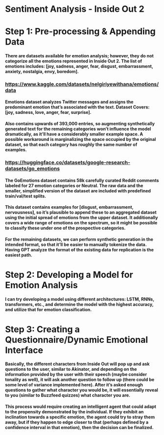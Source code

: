# Sentiment Analysis - Inside Out 2

# Step 1: Pre-processing & Appending Data 

#### There are datasets available for emotion analysis; however, they do not categorize all the emotions represented in Inside Out 2. The list of emotions includes: [joy, sadness, anger, fear, disgust, embarrassment, anxiety, nostalgia, envy, boredom]. 

### https://www.kaggle.com/datasets/nelgiriyewithana/emotions/data 

#### Emotions dataset analyzes Twitter messages and assigns the predominant emotion that’s associated with the text. Dataset Covers: [joy, sadness, love, anger, fear, surprise]. 

#### Also contains upwards of 393,000 entries, so augmenting synthetically generated text for the remaining categories won’t influence the model dramatically, as it’ll have a considerably smaller example space. A possible workaround is marginalizing the space occupied by the original dataset, so that each category has roughly the same number of examples. 

### https://huggingface.co/datasets/google-research-datasets/go_emotions 

#### The GoEmotions dataset contains 58k carefully curated Reddit comments labeled for 27 emotion categories or Neutral. The raw data and the smaller, simplified version of the dataset are included with predefined train/val/test splits. 

#### This dataset contains examples for [disgust, embarrassment, nervousness], so it’s plausible to append these to an aggregated dataset using the initial spread of emotions from the upper dataset. It additionally covers a wide range of emotions on the spectrum, so it might be possible to classify these under one of the prospective categories. 

#### For the remaining datasets, we can perform synthetic generation in the intended format, so that it’ll be easier to manually tokenize the data. Having GPT analyze the format of the existing data for replication is the easiest path. 

# Step 2: Developing a Model for Emotion Analysis 

#### I can try developing a model using different architectures: LSTM, RNNs, transformers, etc., and determine the model with the highest accuracy, and utilize that for emotion classification. 

# Step 3: Creating a Questionnaire/Dynamic Emotional Interface 

#### Basically, the different characters from Inside Out will pop up and ask questions to the user, similar to Akinator, and depending on the information provided by the user with their speech (maybe consider tonality as well), it will ask another question to follow up (there could be some level of variance implemented here). After it’s asked enough questions to gather what character you would be, it will essentially reveal to you (similar to Buzzfeed quizzes) what character you are. 

#### This process would require creating an intelligent agent that could adapt to the propensity demonstrated by the individual. If they exhibit an inclination towards a specific emotion, the agent could try to stray them away, but if they happen to edge closer to that (perhaps defined by a confidence interval in that emotion), then the decision can be finalized. 
